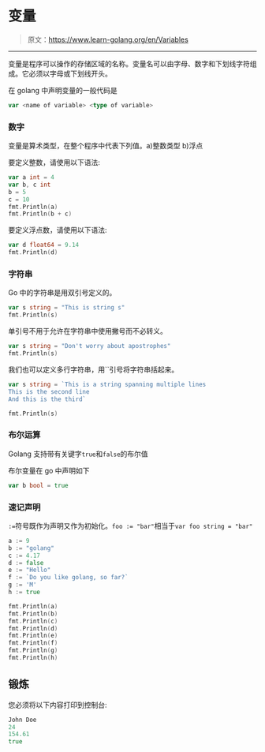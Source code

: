 # 变量

> 原文：<https://www.learn-golang.org/en/Variables>

* * *

变量是程序可以操作的存储区域的名称。变量名可以由字母、数字和下划线字符组成。它必须以字母或下划线开头。

在 golang 中声明变量的一般代码是

```go
var <name of variable> <type of variable> 
```

### 数字

变量是算术类型，在整个程序中代表下列值。a)整数类型 b)浮点

要定义整数，请使用以下语法:

```go
var a int = 4
var b, c int
b = 5
c = 10
fmt.Println(a)
fmt.Println(b + c) 
```

要定义浮点数，请使用以下语法:

```go
var d float64 = 9.14
fmt.Println(d) 
```

### 字符串

Go 中的字符串是用双引号定义的。

```go
var s string = "This is string s"
fmt.Println(s) 
```

单引号不用于允许在字符串中使用撇号而不必转义。

```go
var s string = "Don't worry about apostrophes"
fmt.Println(s) 
```

我们也可以定义多行字符串，用``引号将字符串括起来。

```go
var s string = `This is a string spanning multiple lines
This is the second line
And this is the third`

fmt.Println(s) 
```

### 布尔运算

Golang 支持带有关键字`true`和`false`的布尔值

布尔变量在 go 中声明如下

```go
var b bool = true 
```

### 速记声明

`:=`符号既作为声明又作为初始化。`foo := "bar"`相当于`var foo string = "bar"`

```go
a := 9
b := "golang"
c := 4.17
d := false
e := "Hello"
f := `Do you like golang, so far?`
g := 'M'
h := true

fmt.Println(a)
fmt.Println(b)
fmt.Println(c)
fmt.Println(d)
fmt.Println(e)
fmt.Println(f)
fmt.Println(g)
fmt.Println(h) 
```

## 锻炼

您必须将以下内容打印到控制台:

```go
John Doe
24
154.61
true 
```